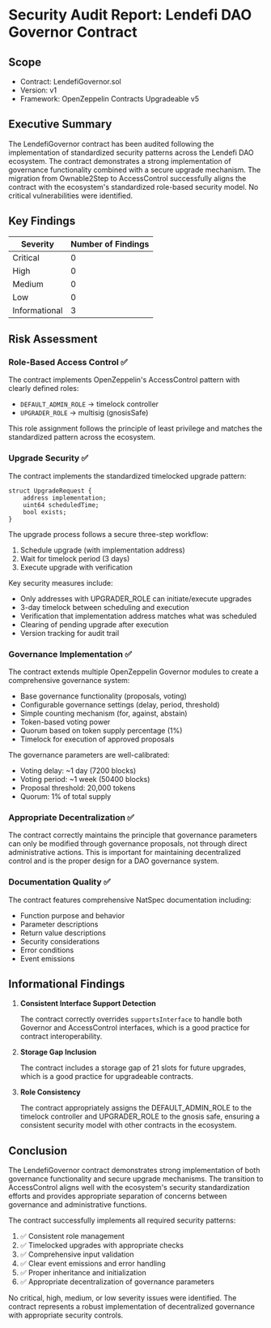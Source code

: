 # Security Audit Report: Lendefi DAO Governor Contract

## Scope

- Contract: LendefiGovernor.sol
- Version: v1
- Framework: OpenZeppelin Contracts Upgradeable v5

## Executive Summary

The LendefiGovernor contract has been audited following the implementation of standardized security patterns across the Lendefi DAO ecosystem. The contract demonstrates a strong implementation of governance functionality combined with a secure upgrade mechanism. The migration from Ownable2Step to AccessControl successfully aligns the contract with the ecosystem's standardized role-based security model. No critical vulnerabilities were identified.

## Key Findings

| Severity | Number of Findings |
|----------|-------------------|
| Critical | 0                 |
| High     | 0                 |
| Medium   | 0                 |
| Low      | 0                 |
| Informational | 3           |

## Risk Assessment

### Role-Based Access Control ✅
The contract implements OpenZeppelin's AccessControl pattern with clearly defined roles:

- `DEFAULT_ADMIN_ROLE` → timelock controller
- `UPGRADER_ROLE` → multisig (gnosisSafe)

This role assignment follows the principle of least privilege and matches the standardized pattern across the ecosystem.

### Upgrade Security ✅
The contract implements the standardized timelocked upgrade pattern:

```solidity
struct UpgradeRequest {
    address implementation;
    uint64 scheduledTime;
    bool exists;
}
```

The upgrade process follows a secure three-step workflow:
1. Schedule upgrade (with implementation address)
2. Wait for timelock period (3 days)
3. Execute upgrade with verification

Key security measures include:
- Only addresses with UPGRADER_ROLE can initiate/execute upgrades
- 3-day timelock between scheduling and execution
- Verification that implementation address matches what was scheduled
- Clearing of pending upgrade after execution
- Version tracking for audit trail

### Governance Implementation ✅
The contract extends multiple OpenZeppelin Governor modules to create a comprehensive governance system:

- Base governance functionality (proposals, voting)
- Configurable governance settings (delay, period, threshold)
- Simple counting mechanism (for, against, abstain)
- Token-based voting power
- Quorum based on token supply percentage (1%)
- Timelock for execution of approved proposals

The governance parameters are well-calibrated:
- Voting delay: ~1 day (7200 blocks) 
- Voting period: ~1 week (50400 blocks)
- Proposal threshold: 20,000 tokens
- Quorum: 1% of total supply

### Appropriate Decentralization ✅
The contract correctly maintains the principle that governance parameters can only be modified through governance proposals, not through direct administrative actions. This is important for maintaining decentralized control and is the proper design for a DAO governance system.

### Documentation Quality ✅
The contract features comprehensive NatSpec documentation including:
- Function purpose and behavior
- Parameter descriptions
- Return value descriptions
- Security considerations
- Error conditions
- Event emissions

## Informational Findings

1. **Consistent Interface Support Detection**
   
   The contract correctly overrides `supportsInterface` to handle both Governor and AccessControl interfaces, which is a good practice for contract interoperability.

2. **Storage Gap Inclusion**
   
   The contract includes a storage gap of 21 slots for future upgrades, which is a good practice for upgradeable contracts.

3. **Role Consistency**
   
   The contract appropriately assigns the DEFAULT_ADMIN_ROLE to the timelock controller and UPGRADER_ROLE to the gnosis safe, ensuring a consistent security model with other contracts in the ecosystem.

## Conclusion

The LendefiGovernor contract demonstrates strong implementation of both governance functionality and secure upgrade mechanisms. The transition to AccessControl aligns well with the ecosystem's security standardization efforts and provides appropriate separation of concerns between governance and administrative functions.

The contract successfully implements all required security patterns:
1. ✅ Consistent role management
2. ✅ Timelocked upgrades with appropriate checks
3. ✅ Comprehensive input validation
4. ✅ Clear event emissions and error handling
5. ✅ Proper inheritance and initialization
6. ✅ Appropriate decentralization of governance parameters

No critical, high, medium, or low severity issues were identified. The contract represents a robust implementation of decentralized governance with appropriate security controls.